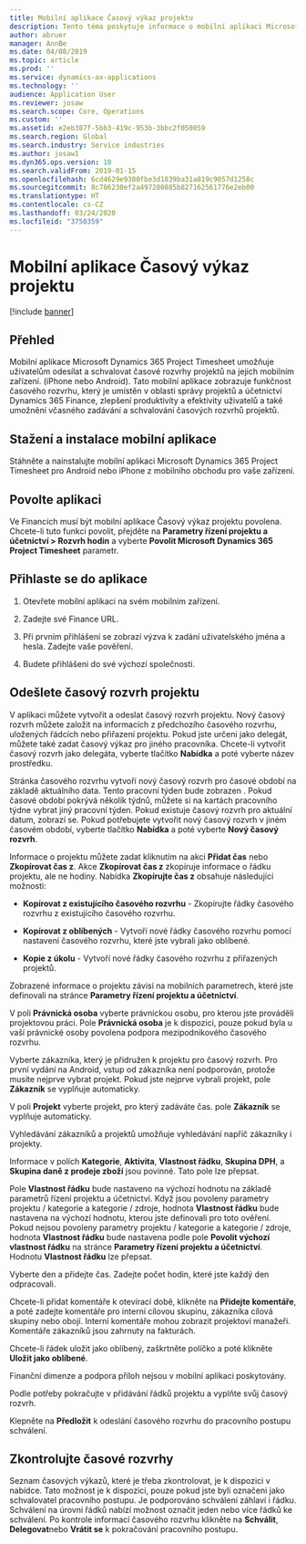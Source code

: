 ```yaml
---
title: Mobilní aplikace Časový výkaz projektu
description: Tento téma poskytuje informace o mobilní aplikaci Microsoft Dynamics 365 Project Timesheet. Mobilní aplikace Časový výkaz projektu umožňuje uživatelům odesílat a schvalovat časové rozvrhy projektů na jejich mobilním zařízení.
author: abruer
manager: AnnBe
ms.date: 04/08/2019
ms.topic: article
ms.prod: ''
ms.service: dynamics-ax-applications
ms.technology: ''
audience: Application User
ms.reviewer: josaw
ms.search.scope: Core, Operations
ms.custom: ''
ms.assetid: e2eb387f-5bb3-419c-953b-3bbc2f050059
ms.search.region: Global
ms.search.industry: Service industries
ms.author: josaw1
ms.dyn365.ops.version: 10
ms.search.validFrom: 2019-01-15
ms.openlocfilehash: 6cd4629e9380fbe3d1839ba31a819c9057d1258c
ms.sourcegitcommit: 8c786230ef2a497280885b827162561776e2eb00
ms.translationtype: HT
ms.contentlocale: cs-CZ
ms.lasthandoff: 03/24/2020
ms.locfileid: "3750359"
---
```

# <a name="project-timesheet-mobile-application"></a>Mobilní aplikace Časový výkaz projektu

[!include [banner](../includes/banner.md)]

## <a name="overview"></a>Přehled

Mobilní aplikace Microsoft Dynamics 365 Project Timesheet umožňuje uživatelům odesílat a schvalovat časové rozvrhy projektů na jejich mobilním zařízení. (iPhone nebo Android). Tato mobilní aplikace zobrazuje funkčnost časového rozvrhu, který je umístěn v oblasti správy projektů a účetnictví Dynamics 365 Finance, zlepšení produktivity a efektivity uživatelů a také umožnění včasného zadávání a schvalování časových rozvrhů projektů.

## <a name="download-and-install-the-mobile-app"></a>Stažení a instalace mobilní aplikace

Stáhněte a nainstalujte mobilní aplikaci Microsoft Dynamics 365 Project Timesheet pro Android nebo iPhone z mobilního obchodu pro vaše zařízení.

## <a name="enable-the-app"></a>Povolte aplikaci 

Ve Financích musí být mobilní aplikace Časový výkaz projektu povolena. Chcete-li tuto funkci povolit, přejděte na **Parametry řízení projektu a účetnictví \> Rozvrh hodin** a vyberte **Povolit Microsoft Dynamics 365 Project Timesheet** parametr.

## <a name="sign-in-to-the-app"></a>Přihlaste se do aplikace

1.  Otevřete mobilní aplikaci na svém mobilním zařízení.

2.  Zadejte své Finance URL.

3.  Při prvním přihlášení se zobrazí výzva k zadání uživatelského jména a hesla. Zadejte vaše pověření.

4.  Budete přihlášeni do své výchozí společnosti.

## <a name="submit-a-project-timesheet"></a>Odešlete časový rozvrh projektu

V aplikaci můžete vytvořit a odeslat časový rozvrh projektu. Nový časový rozvrh můžete založit na informacích z předchozího časového rozvrhu, uložených řádcích nebo přiřazení projektu. Pokud jste určeni jako delegát, můžete také zadat časový výkaz pro jiného pracovníka. Chcete-li vytvořit časový rozvrh jako delegáta, vyberte tlačítko **Nabídka** a poté vyberte název prostředku.

Stránka časového rozvrhu vytvoří nový časový rozvrh pro časové období na základě aktuálního data. Tento pracovní týden bude zobrazen . Pokud časové období pokrývá několik týdnů, můžete si na kartách pracovního týdne vybrat jiný pracovní týden.
Pokud existuje časový rozvrh pro aktuální datum, zobrazí se. Pokud potřebujete vytvořit nový časový rozvrh v jiném časovém období, vyberte tlačítko **Nabídka** a poté vyberte **Nový časový rozvrh**.

Informace o projektu můžete zadat kliknutím na akci **Přidat čas** nebo **Zkopírovat čas z**. Akce **Zkopírovat čas z** zkopíruje informace o řádku projektu, ale ne hodiny. Nabídka **Zkopírujte čas z** obsahuje následující možnosti:

- **Kopírovat z existujícího časového rozvrhu** - Zkopírujte řádky časového rozvrhu z existujícího časového rozvrhu.

- **Kopírovat z oblíbených** - Vytvoří nové řádky časového rozvrhu pomocí nastavení časového rozvrhu, které jste vybrali jako oblíbené.

- **Kopie z úkolu** - Vytvoří nové řádky časového rozvrhu z přiřazených projektů.

Zobrazené informace o projektu závisí na mobilních parametrech, které jste definovali na stránce **Parametry řízení projektu a účetnictví**.

V poli **Právnická osoba** vyberte právnickou osobu, pro kterou jste prováděli projektovou práci. Pole **Právnická osoba** je k dispozici, pouze pokud byla u vaší právnické osoby povolena podpora mezipodnikového časového rozvrhu.

Vyberte zákazníka, který je přidružen k projektu pro časový rozvrh. Pro první vydání na Android, vstup od zákazníka není podporován, protože musíte nejprve vybrat projekt. Pokud jste nejprve vybrali projekt, pole **Zákazník** se vyplňuje automaticky.

V poli **Projekt** vyberte projekt, pro který zadáváte čas. pole **Zákazník** se vyplňuje automaticky.

Vyhledávání zákazníků a projektů umožňuje vyhledávání napříč zákazníky i projekty.

Informace v polích **Kategorie**, **Aktivita**, **Vlastnost řádku**, **Skupina DPH**, a **Skupina daně z prodeje zboží** jsou povinné. Tato pole lze přepsat.

Pole **Vlastnost řádku** bude nastaveno na výchozí hodnotu na základě parametrů řízení projektu a účetnictví. Když jsou povoleny parametry projektu / kategorie a kategorie / zdroje, hodnota **Vlastnost řádku** bude nastavena na výchozí hodnotu, kterou jste definovali pro toto ověření. Pokud nejsou povoleny parametry projektu / kategorie a kategorie / zdroje, hodnota **Vlastnost řádku** bude nastavena podle pole **Povolit výchozí vlastnost řádku** na stránce **Parametry řízení projektu a účetnictví**. Hodnotu **Vlastnost řádku** lze přepsat.

Vyberte den a přidejte čas. Zadejte počet hodin, které jste každý den odpracovali.

Chcete-li přidat komentáře k otevírací době, klikněte na **Přidejte komentáře**, a poté zadejte komentáře pro interní cílovou skupinu, zákazníka cílová skupiny nebo obojí.
Interní komentáře mohou zobrazit projektoví manažeři. Komentáře zákazníků jsou zahrnuty na fakturách.

Chcete-li řádek uložit jako oblíbený, zaškrtněte políčko a poté klikněte **Uložit jako oblíbené**.

Finanční dimenze a podpora příloh nejsou v mobilní aplikaci poskytovány.

Podle potřeby pokračujte v přidávání řádků projektu a vyplňte svůj časový rozvrh.

Klepněte na **Předložit** k odeslání časového rozvrhu do pracovního postupu schválení.

## <a name="review-timesheets"></a>Zkontrolujte časové rozvrhy

Seznam časových výkazů, které je třeba zkontrolovat, je k dispozici v nabídce. Tato možnost je k dispozici, pouze pokud jste byli označeni jako schvalovatel pracovního postupu. Je podporováno schválení záhlaví i řádku. Schválení na úrovni řádků nabízí možnost označit jeden nebo více řádků ke schválení. Po kontrole informací časového rozvrhu klikněte na **Schválit**, **Delegovat**nebo **Vrátit se** k pokračování pracovního postupu.
